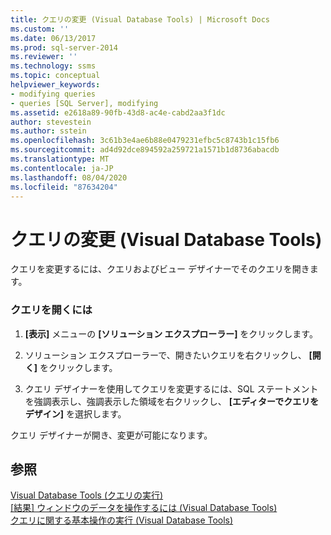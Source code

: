 ```yaml
---
title: クエリの変更 (Visual Database Tools) | Microsoft Docs
ms.custom: ''
ms.date: 06/13/2017
ms.prod: sql-server-2014
ms.reviewer: ''
ms.technology: ssms
ms.topic: conceptual
helpviewer_keywords:
- modifying queries
- queries [SQL Server], modifying
ms.assetid: e2618a89-90fb-43d8-ac4e-cabd2aa3f1dc
author: stevestein
ms.author: sstein
ms.openlocfilehash: 3c61b3e4ae6b88e0479231efbc5c8743b1c15fb6
ms.sourcegitcommit: ad4d92dce894592a259721a1571b1d8736abacdb
ms.translationtype: MT
ms.contentlocale: ja-JP
ms.lasthandoff: 08/04/2020
ms.locfileid: "87634204"
---
```

# <a name="modify-queries-visual-database-tools"></a>クエリの変更 (Visual Database Tools)
  クエリを変更するには、クエリおよびビュー デザイナーでそのクエリを開きます。  
  
### <a name="to-open-a-query"></a>クエリを開くには  
  
1.  **[表示]** メニューの **[ソリューション エクスプローラー]** をクリックします。  
  
2.  ソリューション エクスプローラーで、開きたいクエリを右クリックし、 **[開く]** をクリックします。  
  
3.  クエリ デザイナーを使用してクエリを変更するには、SQL ステートメントを強調表示し、強調表示した領域を右クリックし、 **[エディターでクエリをデザイン]** を選択します。  
  
 クエリ デザイナーが開き、変更が可能になります。  
  
## <a name="see-also"></a>参照  
 [Visual Database Tools &#40;クエリの実行&#41;](visual-database-tools.md)   
 [[結果] ウィンドウのデータを操作するには &#40;Visual Database Tools&#41;](results-pane-visual-database-tools.md)   
 [クエリに関する基本操作の実行 (Visual Database Tools)](perform-basic-operations-with-queries-visual-database-tools.md)  
  
  
